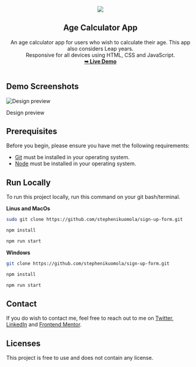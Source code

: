 <div align="center">
  <img src="./assets/favicon/apple-touch-icon.png" />
  <h2 align="center">Age Calculator App</h2>
  An age calculator app for users who wish to calculate their age. This
  app also considers Leap years. <br />
  Responsive for all devices using HTML, CSS and JavaScript.
  <br />
  <a href="https://agecalculator-ng.netlify.app/"
    ><strong>➥ Live Demo</strong></a
  >
</div>

<br />

## Demo Screenshots

![Design preview](./assets/design/desktop-preview.jpg)

Design preview

## Prerequisites

Before you begin, please ensure you have met the following requirements:

- [Git](https://git-scm.com/) must be installed in your operating system.
- [Node](https://nodejs.org/en) must be installed in your operating system.

## Run Locally

To run this project locally, run this command on your git bash/terminal.

**Linus and MacOs**

```bash
sudo git clone https://github.com/stephenikuomola/sign-up-form.git

npm install

npm run start
```

**Windows**

```bash
git clone https://github.com/stephenikuomola/sign-up-form.git

npm install

npm run start
```

## Contact

If you do wish to contact me, feel free to reach out to me on [Twitter](https://twitter.com/@stephenikuomola), [LinkedIn](https://www.linkedin.com/in/ikuomola-stephen/) and [Frontend Mentor](https://www.frontendmentor.io/profile/stephenikuomola).

## Licenses

This project is free to use and does not contain any license.
